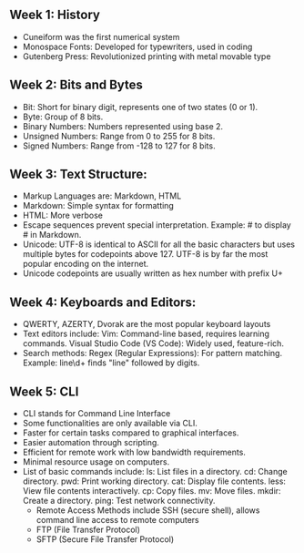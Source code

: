 ## Week 1: History
- Cuneiform was the first numerical system
- Monospace Fonts: Developed for typewriters, used in coding
- Gutenberg Press: Revolutionized printing with metal movable type

## Week 2: Bits and Bytes
- Bit: Short for binary digit, represents one of two states (0 or 1).
- Byte: Group of 8 bits.
- Binary Numbers: Numbers represented using base 2.
- Unsigned Numbers: Range from 0 to 255 for 8 bits.
- Signed Numbers: Range from -128 to 127 for 8 bits.

## Week 3: Text Structure:
- Markup Languages are: Markdown, HTML
- Markdown: Simple syntax for formatting
- HTML: More verbose
- Escape sequences prevent special interpretation. Example: \# to display # in Markdown.
- Unicode: UTF-8 is identical to ASCII for all the basic characters but uses multiple bytes for codepoints above 127. UTF-8 is by far the most popular encoding on the internet.
- Unicode codepoints are usually written as hex number with prefix U+

## Week 4: Keyboards and Editors:
- QWERTY, AZERTY, Dvorak are the most popular keyboard layouts
- Text editors include:
  Vim: Command-line based, requires learning commands.
  Visual Studio Code (VS Code): Widely used, feature-rich.
- Search methods:
  Regex (Regular Expressions): For pattern matching.
  Example: line\d+ finds "line" followed by digits.

## Week 5: CLI
- CLI stands for Command Line Interface
- Some functionalities are only available via CLI.
- Faster for certain tasks compared to graphical interfaces.
- Easier automation through scripting.
- Efficient for remote work with low bandwidth requirements.
- Minimal resource usage on computers.
- List of basic commands include:
  ls: List files in a directory.
  cd: Change directory.
  pwd: Print working directory.
  cat: Display file contents.
  less: View file contents interactively.
  cp: Copy files.
  mv: Move files.
  mkdir: Create a directory.
  ping: Test network connectivity.
  - Remote Access Methods include SSH (secure shell), allows command line access to remote computers
  - FTP (File Transfer Protocol)
  - SFTP (Secure File Transfer Protocol)
